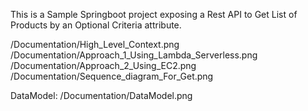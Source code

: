 This is a Sample Springboot project exposing a Rest API to Get List of Products by an Optional Criteria attribute.


/Documentation/High_Level_Context.png
/Documentation/Approach_1_Using_Lambda_Serverless.png
/Documentation/Approach_2_Using_EC2.png
/Documentation/Sequence_diagram_For_Get.png

DataModel:
  /Documentation/DataModel.png
